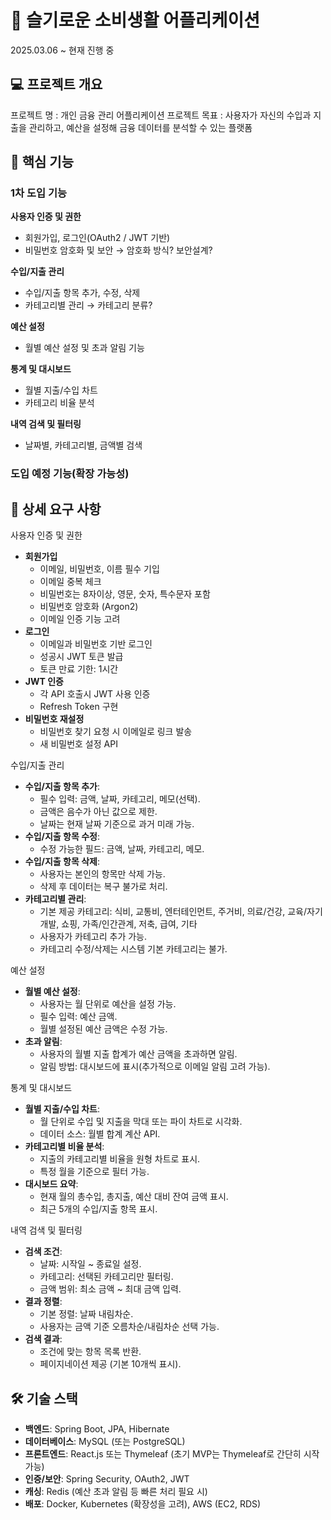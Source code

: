 # 💸 슬기로운 소비생활 어플리케이션
2025.03.06 ~ 현재 진행 중

## 💻 프로젝트 개요
프로젝트 명 : 개인 금융 관리 어플리케이션 프로젝트
목표 : 사용자가 자신의 수입과 지출을 관리하고, 예산을 설정해 금융 데이터를 분석할 수 있는 플랫폼

## 📱 핵심 기능
### 1차 도입 기능
**사용자 인증 및 권한**

- 회원가입, 로그인(OAuth2 / JWT 기반)
- 비밀번호 암호화 및 보안 → 암호화 방식? 보안설계?

**수입/지출 관리**

- 수입/지출 항목 추가, 수정, 삭제
- 카테고리별 관리 → 카테고리 분류?

**예산 설정**

- 월별 예산 설정 및 초과 알림 기능

**통계 및 대시보드**

- 월별 지출/수입 차트
- 카테고리 비율 분석

**내역 검색 및 필터링**

- 날짜별, 카테고리별, 금액별 검색

### 도입 예정 기능(확장 가능성)

## 🧾 상세 요구 사항
사용자 인증 및 권한

- **회원가입**
    - 이메일, 비밀번호, 이름 필수 기입
    - 이메일 중복 체크
    - 비밀번호는 8자이상, 영문, 숫자, 특수문자 포함
    - 비밀번호 암호화 (Argon2)
    - 이메일 인증 기능 고려
- **로그인**
    - 이메일과 비밀번호 기반 로그인
    - 성공시 JWT 토큰 발급
    - 토큰 만료 기한: 1시간
- **JWT 인증**
    - 각 API 호출시 JWT 사용 인증
    - Refresh Token 구현
- **비밀번호 재설정**
    - 비밀번호 찾기 요청 시 이메일로 링크 발송
    - 새 비밀번호 설정 API

수입/지출 관리

- **수입/지출 항목 추가**:
    - 필수 입력: 금액, 날짜, 카테고리, 메모(선택).
    - 금액은 음수가 아닌 값으로 제한.
    - 날짜는 현재 날짜 기준으로 과거 미래 가능.
- **수입/지출 항목 수정**:
    - 수정 가능한 필드: 금액, 날짜, 카테고리, 메모.
- **수입/지출 항목 삭제**:
    - 사용자는 본인의 항목만 삭제 가능.
    - 삭제 후 데이터는 복구 불가로 처리.
- **카테고리별 관리**:
    - 기본 제공 카테고리: 식비, 교통비, 엔터테인먼트, 주거비, 의료/건강, 교육/자기개발, 쇼핑, 가족/인간관계, 저축, 급여, 기타
    - 사용자가 카테고리 추가 가능.
    - 카테고리 수정/삭제는 시스템 기본 카테고리는 불가.

예산 설정

- **월별 예산 설정**:
    - 사용자는 월 단위로 예산을 설정 가능.
    - 필수 입력: 예산 금액.
    - 월별 설정된 예산 금액은 수정 가능.
- **초과 알림**:
    - 사용자의 월별 지출 합계가 예산 금액을 초과하면 알림.
    - 알림 방법: 대시보드에 표시(추가적으로 이메일 알림 고려 가능).

통계 및 대시보드

- **월별 지출/수입 차트**:
    - 월 단위로 수입 및 지출을 막대 또는 파이 차트로 시각화.
    - 데이터 소스: 월별 합계 계산 API.
- **카테고리별 비율 분석**:
    - 지출의 카테고리별 비율을 원형 차트로 표시.
    - 특정 월을 기준으로 필터 가능.
- **대시보드 요약**:
    - 현재 월의 총수입, 총지출, 예산 대비 잔여 금액 표시.
    - 최근 5개의 수입/지출 항목 표시.

내역 검색 및 필터링

- **검색 조건**:
    - 날짜: 시작일 ~ 종료일 설정.
    - 카테고리: 선택된 카테고리만 필터링.
    - 금액 범위: 최소 금액 ~ 최대 금액 입력.
- **결과 정렬**:
    - 기본 정렬: 날짜 내림차순.
    - 사용자는 금액 기준 오름차순/내림차순 선택 가능.
- **검색 결과**:
    - 조건에 맞는 항목 목록 반환.
    - 페이지네이션 제공 (기본 10개씩 표시).

## 🛠️ 기술 스택
- **백엔드**: Spring Boot, JPA, Hibernate
- **데이터베이스**: MySQL (또는 PostgreSQL)
- **프론트엔드**: React.js 또는 Thymeleaf (초기 MVP는 Thymeleaf로 간단히 시작 가능)
- **인증/보안**: Spring Security, OAuth2, JWT
- **캐싱**: Redis (예산 초과 알림 등 빠른 처리 필요 시)
- **배포**: Docker, Kubernetes (확장성을 고려), AWS (EC2, RDS)